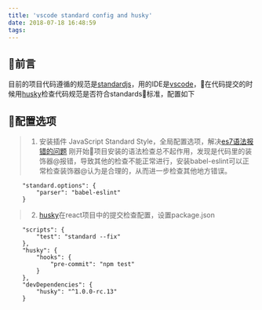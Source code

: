 ```yaml
---
title: 'vscode standard config and husky'
date: 2018-07-18 16:48:59
tags:
---
```

## 前言
目前的项目代码遵循的规范是[standardjs](https://standardjs.com/)，用的IDE是[vscode](https://code.visualstudio.com/)，在代码提交的时候用[husky](https://github.com/typicode/husky)检查代码规范是否符合standards标准，配置如下

## 配置选项
> 1. 安装插件 JavaScript Standard Style，全局配置选项，解决[es7语法报错的问题](https://standardjs.com/#how-do-i-use-experimental-javascript-es-next-features) 刚开始项目安装的语法检查总不起作用，发现是代码里的装饰器@报错，导致其他的检查不能正常进行，安装babel-eslint可以正常检查装饰器@认为是合理的，从而进一步检查其他地方错误。
```
    "standard.options": {
        "parser": "babel-eslint"
    }
```
>2. [husky](https://github.com/typicode/husky)在react项目中的提交检查配置，设置package.json
```
    "scripts": {
        "test": "standard --fix"
    },
    "husky": {
        "hooks": {
            "pre-commit": "npm test"
        }
    },
    "devDependencies": {
        "husky": "^1.0.0-rc.13"
    }
```
